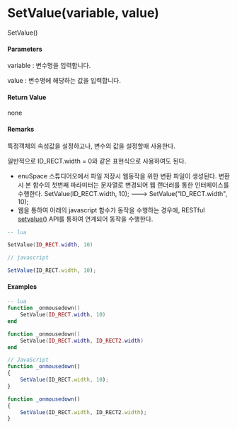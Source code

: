 # SetValue\(variable, value\)

SetValue\(\)

#### Parameters

variable : 변수명을 입력합니다.

value : 변수명에 해당하는 값을 입력합니다.

#### Return Value

none

#### Remarks

특정객체의 속성값을 설정하고나, 변수의 값을 설정할때 사용한다.

일반적으로 ID\_RECT.width = 0와 같은 표현식으로 사용하여도 된다.

* enuSpace 스튜디어오에서 파일 저장시 웹동작을 위한 변환 파일이 생성된다. 변환시 본 함수의 첫번째 파라미터는 문자열로 변경되어 웹 랜더러를 통한 인터페이스를 수행한다. SetValue\(ID\_RECT.width, 10\);  ---&gt; SetValue\("ID\_RECT.width", 10\);   
* 웹을 통하여 아래의 javascript 함수가 동작을 수행하는 경우에,  RESTful [setvalue\(\)](/tutorial/restful-setvalue.html) API를 통하여 연계되어 동작을 수행한다.  

```lua
-- lua

SetValue(ID_RECT.width, 10)
```

```js
// javascript

SetValue(ID_RECT.width, 10);    
```

#### 

#### Examples

```lua
-- lua
function _onmousedown()
    SetValue(ID_RECT.width, 10)
end

function _onmousedown()
    SetValue(ID_RECT.width, ID_RECT2.width)
end
```

```js
// JavaScript
function _onmousedown()
{    
    SetValue(ID_RECT.width, 10);
}

function _onmousedown()
{    
    SetValue(ID_RECT.width, ID_RECT2.width);
}
```



